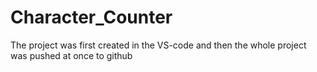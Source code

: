 # Character_Counter

The project was first created in the VS-code and then the whole project was pushed at once to github

